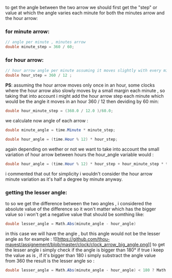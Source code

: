 to get the angle between the two arrow we should first get the "step" or value at which the angle varies each minute for both the minutes arrow and the hour arrow:
### for minute arrow: 
```c#
// angle per minute , minutes arrow
double minute_step = 360 / 60;
```
### for hour arrow:
```c#
// hour arrow angle per minute assuming it moves slightly with every minute passes by :
double hour_step = 360 / 12 ;
```
**PS**: assuming the hour arrow moves only once in an hour, some clocks where the hour arrow also slowly moves by a small margin each minute , so taking that into account i might add the hour arrow step each minute which would be the angle it moves in an hour 360 / 12 then deviding by 60 min:
```c#
double hour_minute_step = (360.0 / 12.0 )/60.0;
```

we calculate now angle of each arrow :
```c#
double minute_angle = time.Minute * minute_step;

double hour_angle = (time.Hour % 12) * hour_step;
```
again depending on wether or not we want to take into account the small variation of hour arrow between hours the hour_angle variable would :
```c#
double hour_angle = (time.Hour % 12) * hour_step + hour_minute_step * time.Minute;
```
i commented that out for simplicity i wouldn't consider the hour arrow minute variation as it's half a degree by minute anyway.
### getting the lesser angle:
to so we get the difference between the two angles , i considered the absolute value of the difference so it won't matter which has the bigger value so i won't get a negative value that should be somthing like:
```c#
double lesser_angle = Math.Abs(minute_angle - hour_angle)
```
in this case we will have the angle , but this angle would not be the lesser angle as for example :
![[https://github.com/thou-mayest/assignement/blob/master/clock/clock_arrow_big_angle.png]]
to get the lesser angle i simply check if the angle is bigger than 180° if true i keep the value as is , if it's bigger than 180 i simply substract the angle value from 360 the result is the lesser angle so :
```c#
double lesser_angle = Math.Abs(minute_angle - hour_angle) < 180 ? Math.Abs(minute_angle - hour_angle) : 360 - Math.Abs(minute_angle - hour_angle );
```
